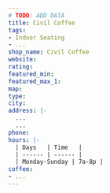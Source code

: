 ```yaml
---
# TODO: ADD DATA
title: Civil Coffee
tags:
- Indoor Seating
- ...
shop_name: Civil Coffee
website:
rating:
featured_min:
featured_max_1:
map:
type:
city:
address: |-
  ...
  ...
phone:
hours: |-
  | Days   | Time   |
  | ------ | ------ |
  | Monday-Sunday | 7a-8p |
coffee:
- ...
---
```

